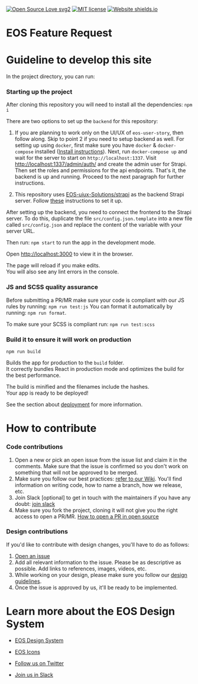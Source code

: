 [![Open Source Love svg2](https://badges.frapsoft.com/os/v2/open-source.svg?v=103)](https://github.com/ellerbrock/open-source-badges/)
[![MIT license](http://img.shields.io/badge/license-MIT-brightgreen.svg)](https://choosealicense.com/licenses/mit/)
[![Website shields.io](https://img.shields.io/website-up-down-green-red/http/shields.io.svg)](https://suse-uiux.gitlab.io/eos-feature-request/)

# EOS Feature Request

# Guideline to develop this site

In the project directory, you can run:

### Starting up the project

After cloning this repository you will need to install all the dependencies: `npm i`

There are two options to set up the `backend` for this repository:

1. If you are planning to work only on the UI/UX of `eos-user-story`, then follow along. Skip to point 2 if you need to setup backend as well. For setting up using `docker`, first make sure you have `docker` & `docker-compose` installed ([Install instructions](https://docs.docker.com/engine/install/)). Next, run `docker-compose up` and wait for the server to start on `http://localhost:1337`. Visit [http://localhost:1337/admin/auth/](http://localhost:1337/admin/auth/) and create the admin user for Strapi. Then set the roles and permissions for the api endpoints. That's it, the backend is up and running. Proceed to the next paragraph for further instructions.

2. This repository uses [EOS-uiux-Solutions/strapi](https://github.com/EOS-uiux-Solutions/strapi) as the backend Strapi server. Follow [these](https://github.com/EOS-uiux-Solutions/strapi#how-to-install-it) instructions to set it up.

After setting up the backend, you need to connect the frontend to the Strapi server. To do this, duplicate the file `src/config.json.template` into a new file called `src/config.json` and replace the content of the variable with your server URL.

Then run: `npm start` to run the app in the development mode.

Open [http://localhost:3000](http://localhost:3000) to view it in the browser.

The page will reload if you make edits.<br />
You will also see any lint errors in the console.

### JS and SCSS quality assurance

Before submitting a PR/MR make sure your code is compliant with our JS rules by running: `npm run test:js`
You can format it automatically by running: `npm run format`.

To make sure your SCSS is compliant run: `npm run test:scss`

### Build it to ensure it will work on production

`npm run build`

Builds the app for production to the `build` folder.<br />
It correctly bundles React in production mode and optimizes the build for the best performance.

The build is minified and the filenames include the hashes.<br />
Your app is ready to be deployed!

See the section about [deployment](https://facebook.github.io/create-react-app/docs/deployment) for more information.

# How to contribute

### Code contributions

1. Open a new or pick an open issue from the issue list and claim it in the comments. Make sure that the issue is confirmed so you don't work on something that will not be approved to be merged.
2. Make sure you follow our best practices: [refer to our Wiki](https://gitlab.com/SUSE-UIUX/eos/-/wikis/home). You'll find information on writing code, how to name a branch, how we release, etc.
3. Join Slack [optional] to get in touch with the maintainers if you have any doubt: [join slack](http://slack.eosdesignsystem.com/)
4. Make sure you fork the project, cloning it will not give you the right access to open a PR/MR. [How to open a PR in open source](https://gitlab.com/SUSE-UIUX/eos/-/wikis/Basic-git-instructions-for-beginners)

### Design contributions

If you'd like to contribute with design changes, you'll have to do as follows:

1. [Open an issue](https://gitlab.com/SUSE-UIUX/eos-feature-request/-/issues/new)
2. Add all relevant information to the issue. Please be as descriptive as possible. Add links to references, images, videos, etc.
3. While working on your design, please make sure you follow our [design guidelines](https://gitlab.com/SUSE-UIUX/eos/wikis/Design-process-and-feedback-gathering).
4. Once the issue is approved by us, it'll be ready to be implemented.

# Learn more about the EOS Design System

- [EOS Design System](https://www.eosdesignsystem.com/)

- [EOS Icons](icons.eosdesignsystem.com/)

- [Follow us on Twitter](https://twitter.com/eosdesignsystem)

- [Join us in Slack](https://eos-community.slack.com/)
